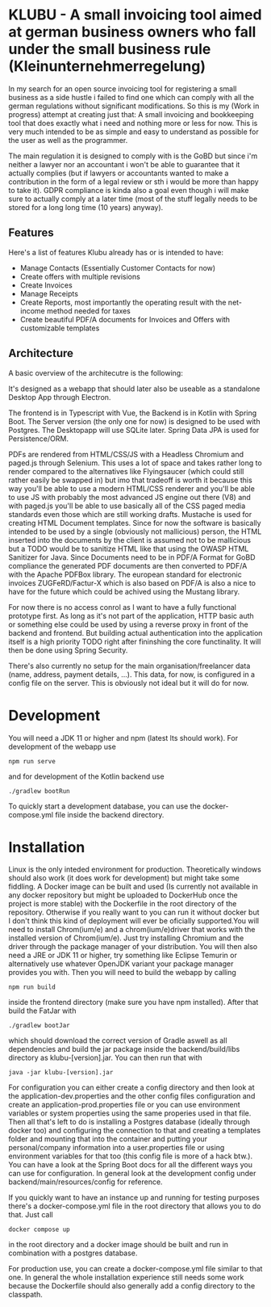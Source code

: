 # KLUBU - A small invoicing tool aimed at german business owners who fall under the small business rule (Kleinunternehmerregelung)

In my search for an open source invoicing tool for registering a small business as a side hustle i failed to find one which can comply with all the german regulations without significant modifications. So this is my (Work in progress) attempt at creating just that: A small invoicing and bookkeeping tool that does exactly what i need and nothing more or less for now. This is very much intended to be as simple and easy to understand as possible for the user as well as the programmer. 

The main regulation it is designed to comply with is the GoBD but since i'm neither a lawyer nor an accountant i won't be able to guarantee that it actually complies (but if lawyers or accountants wanted to make a contribution in the form of a legal review or sth i would be more than happy to take it). GDPR compliance is kinda also a goal even though i will make sure to actually comply at a later time (most of the stuff legally needs to be stored for a long long time (10 years) anyway).

## Features
Here's a list of features Klubu already has or is intended to have:

- Manage Contacts (Essentially Customer Contacts for now)
- Create offers with multiple revisions
- Create Invoices
- Manage Receipts
- Create Reports, most importantly the operating result with the net-income method needed for taxes
- Create beautiful PDF/A documents for Invoices and Offers with customizable templates

## Architecture
A basic overview of the architecutre is the following:

It's designed as a webapp that should later also be useable as a standalone Desktop App through Electron.

The frontend is in Typescript with Vue, the Backend is in Kotlin with Spring Boot. The Server version (the only one for 
now) is designed to be used with Postgres. The Desktopapp will use SQLite later. Spring Data JPA is used for 
Persistence/ORM. 

PDFs are rendered from HTML/CSS/JS with a Headless Chromium and paged.js through Selenium. This uses a lot of 
space and takes rather long to render compared to the alternatives like Flyingsaucer (which could still rather 
easily be swapped in) but imo that tradeoff is worth it because this way you'll be able to use a modern 
HTML/CSS renderer and you'll be able to use JS with probably the most advanced JS engine out there (V8) and with 
paged.js you'll be able to use basically all of the CSS paged media standards even those which are still working 
drafts. Mustache is used for creating HTML Document templates. Since for now the software is basically intended 
to be used by a single (obviously not mallicious) person, the HTML inserted into the documents by the client 
is assumed not to be mallicious but a TODO would be to sanitize HTML like that using the OWASP HTML Sanitizer 
for Java. Since Documents need to be in PDF/A Format for GoBD compliance the generated PDF documents are then 
converted to PDF/A with the Apache PDFBox library. The european standard for electronic invoices 
ZUGFeRD/Factur-X which is also based on PDF/A is also a nice to have for the future which could be achived using 
the Mustang library.

For now there is no access conrol as I want to have a fully functional prototype first. As long as it's not part 
of the application, HTTP basic auth or something else could be used by using a reverse proxy in front of the 
backend and frontend. But building actual authentication into the application itself is a high priority TODO right
after fininshing the core functinality. It will then be done using Spring Security.

There's also currently no setup for the main organisation/freelancer data (name, address, payment details, ...). 
This data, for now, is configured in a config file on the server. This is obviously not ideal but it will do for now.

# Development
You will need a JDK 11 or higher and npm (latest lts should work). For development of the webapp use
```    
npm run serve
```
and for development of the Kotlin backend use
```
./gradlew bootRun
```
To quickly start a development database, you can use the docker-compose.yml file inside the backend directory.

# Installation
Linux is the only inteded environment for production. Theoretically windows should also work 
(it does work for development) but might take some fiddling. A Docker image can be built and used 
(Is currently not available in any docker repository but might be uploaded to DockerHub once the project is more 
stable) with the Dockerfile in the root directory of the repository. Otherwise if you really want to you can run 
it without docker but I don't think this kind of deployment will ever be oficially supported.You will need to install 
Chrom(ium/e) and a chrom(ium/e)driver that works with the installed version of Chrom(ium/e). Just try installing 
Chromium and the driver through the package manager of your distribution. You will then also need a JRE or JDK 11 
or higher, try something like Eclipse Temurin or alternatively use whatever OpenJDK variant your package manager 
provides you with. Then you will need to build the webapp by calling
```
npm run build
```
inside the frontend directory (make sure you have npm installed). After that build the FatJar with
```
./gradlew bootJar
```
which should download the correct version of Gradle aswell as all dependencies and build the jar package 
inside the backend/build/libs directory as klubu-[version].jar. You can then run that with
```
java -jar klubu-[version].jar
```
For configuration you can either create a config directory and then look at the application-dev.properties 
and the other config files  configuration and create an application-prod.properties file or you can use 
environment variables or system properties using the same properies used in that file. Then all that's 
left to do is installing a Postgres database (ideally through docker too) and configuring the connection 
to that and creating a templates folder and mounting that into the container and putting your personal/company 
information into a user.properties file or using environment variables for that too (this config file is more 
of a hack btw.). You can have a look at the Spring Boot docs for all the different ways you can use for 
configuration. In general look at the development config under backend/main/resources/config for reference.

If you quickly want to have an instance up and running for testing purposes there's a docker-compose.yml 
file in the root directory that allows you to do that. Just call
```    
docker compose up
```
in the root directory and a docker image should be built and run in combination with a postgres database.

For production use, you can create a docker-compose.yml file similar to that one. In general the whole installation
experience still needs some work because the Dockerfile should also generally add a config directory to the classpath.
